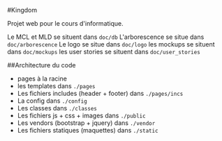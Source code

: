 #Kingdom

Projet web pour le cours d'informatique.

Le MCL et MLD se situent dans `doc/db`
L'arborescence se situe dans `doc/arborescence`
Le logo se situe dans `doc/logo`
les mockups se situent dans `doc/mockups`
les user stories se situent dans `doc/user_stories`

##Architecture du code

- pages à la racine
- les templates dans `./pages`
- Les fichiers includes (header + footer) dans `./pages/incs`
- La config dans `./config`
- Les classes dans `./classes`
- Les fichiers js + css + images dans `./public`
- Les vendors (bootstrap + jquery) dans `./vendor`
- Les fichiers statiques (maquettes) dans `./static`